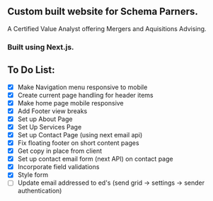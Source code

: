 ## Custom built website for <b>Schema Parners</b>. 

A Certified Value Analyst offering Mergers and Aquisitions Advising. 

### Built using Next.js. 

## To Do List: 
- [X] Make Navigation menu responsive to mobile
- [X] Create current page handling for header items 
- [X] Make home page mobile responsive 
- [X] Add Footer view breaks
- [X] Set up About Page 
- [X] Set Up Services Page
- [X] Set up Contact Page (using next email api)
- [X] Fix floating footer on short content pages
- [X] Get copy in place from client
- [X] Set up contact email form (next API) on contact page
- [X] Incorporate field validations
- [X] Style form 
- [ ] Update email addressed to ed's  (send grid -> settings -> sender authentication)
